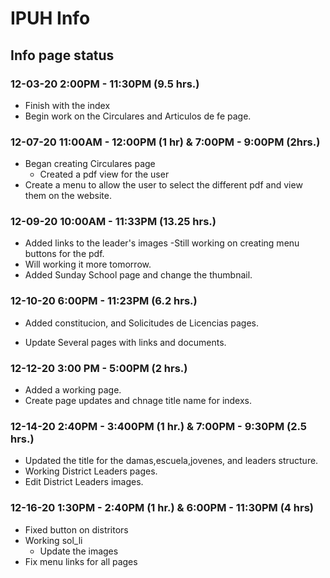 # IPUH Info

## Info page status

### 12-03-20 2:00PM - 11:30PM (9.5 hrs.)

- Finish with the index
- Begin work on the Circulares and Articulos de fe page.

### 12-07-20 11:00AM - 12:00PM (1 hr) &  7:00PM - 9:00PM (2hrs.)

- Began creating Circulares page
  - Created a pdf view for the user
- Create a menu to allow the user to select the different pdf and view them on the website.

### 12-09-20 10:00AM - 11:33PM (13.25 hrs.)

- Added links to the leader's images
 -Still working on creating menu buttons for the pdf.
- Will working it more tomorrow.
- Added Sunday School page and change the thumbnail.

### 12-10-20 6:00PM - 11:23PM (6.2 hrs.)

- Added constitucion, and  Solicitudes de Licencias pages.

- Update Several pages with links and documents.

### 12-12-20 3:00 PM - 5:00PM (2 hrs.)

- Added a working page.
- Create page updates and chnage title name for indexs.

### 12-14-20 2:40PM - 3:400PM (1 hr.) & 7:00PM - 9:30PM (2.5 hrs.)

- Updated the title for the damas,escuela,jovenes, and leaders structure.
- Working District Leaders pages.
- Edit District Leaders images.

### 12-16-20 1:30PM - 2:40PM (1 hr.) & 6:00PM - 11:30PM (4 hrs)

- Fixed button on distritors
- Working sol_li
  - Update the images
- Fix menu links for all pages
